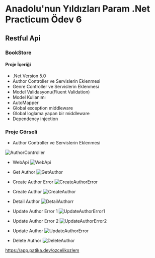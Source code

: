 # Anadolu'nun Yıldızları Param .Net Practicum Ödev 6
## Restful Api
### BookStore
#### Proje İçeriği
- .Net Version 5.0
- Author Controller ve Servislerin Eklenmesi
- Genre Controller ve Servislerin Eklenmesi
- Model Validasyonu(Fluent Validation)
- Model Kullanımı
- AutoMapper
- Global exception middleware
- Global loglama yapan bir middleware
- Dependency injection

### Proje Görseli

* Author Controller ve Servislerin Eklenmesi

![AuthorController](/images/Odev6-1.jpg)

* WebApi
![WebApi](/images/Odev6-2.jpg)

* Get Author
![GetAuthor](/images/Odev6-3.jpg)

* Create Author Error
![CreateAuthorError](/images/Odev6-4.jpg)

* Create Author 
![CreateAuthor](/images/Odev6-5.jpg)

* Detail Author 
![DetailAuthorr](/images/Odev6-6.jpg)

* Update Author Error 1
![UpdateAuthorError1](/images/Odev6-7.jpg)

* Update Author Error 2
![UpdateAuthorError2](/images/Odev6-8.jpg)

* Update Author 
![UpdateAuthorError](/images/Odev6-9.jpg)

* Delete Author 
![DeleteAuthor](/images/Odev6-11.jpg)

https://app.patika.dev/ozcelikozlem


